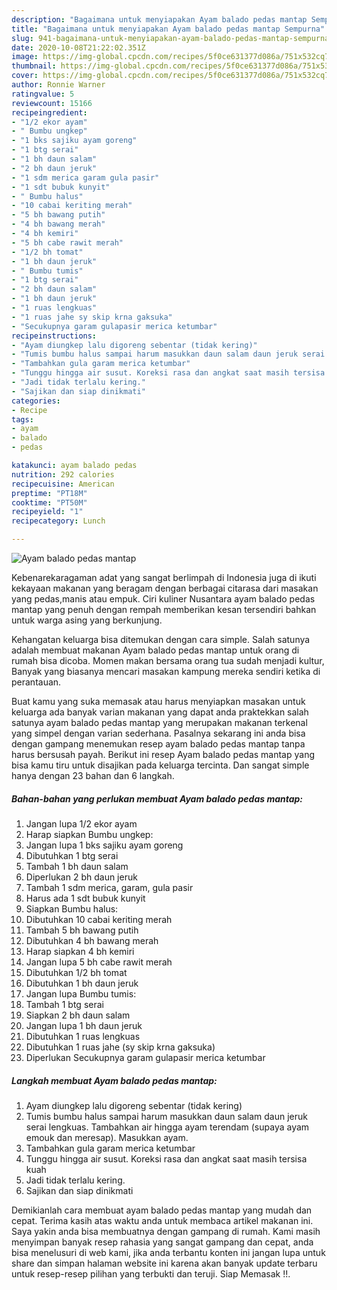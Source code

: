 ```yaml
---
description: "Bagaimana untuk menyiapakan Ayam balado pedas mantap Sempurna"
title: "Bagaimana untuk menyiapakan Ayam balado pedas mantap Sempurna"
slug: 941-bagaimana-untuk-menyiapakan-ayam-balado-pedas-mantap-sempurna
date: 2020-10-08T21:22:02.351Z
image: https://img-global.cpcdn.com/recipes/5f0ce631377d086a/751x532cq70/ayam-balado-pedas-mantap-foto-resep-utama.jpg
thumbnail: https://img-global.cpcdn.com/recipes/5f0ce631377d086a/751x532cq70/ayam-balado-pedas-mantap-foto-resep-utama.jpg
cover: https://img-global.cpcdn.com/recipes/5f0ce631377d086a/751x532cq70/ayam-balado-pedas-mantap-foto-resep-utama.jpg
author: Ronnie Warner
ratingvalue: 5
reviewcount: 15166
recipeingredient:
- "1/2 ekor ayam"
- " Bumbu ungkep"
- "1 bks sajiku ayam goreng"
- "1 btg serai"
- "1 bh daun salam"
- "2 bh daun jeruk"
- "1 sdm merica garam gula pasir"
- "1 sdt bubuk kunyit"
- " Bumbu halus"
- "10 cabai keriting merah"
- "5 bh bawang putih"
- "4 bh bawang merah"
- "4 bh kemiri"
- "5 bh cabe rawit merah"
- "1/2 bh tomat"
- "1 bh daun jeruk"
- " Bumbu tumis"
- "1 btg serai"
- "2 bh daun salam"
- "1 bh daun jeruk"
- "1 ruas lengkuas"
- "1 ruas jahe sy skip krna gaksuka"
- "Secukupnya garam gulapasir merica ketumbar"
recipeinstructions:
- "Ayam diungkep lalu digoreng sebentar (tidak kering)"
- "Tumis bumbu halus sampai harum masukkan daun salam daun jeruk serai lengkuas. Tambahkan air hingga ayam terendam (supaya ayam emouk dan meresap). Masukkan ayam."
- "Tambahkan gula garam merica ketumbar"
- "Tunggu hingga air susut. Koreksi rasa dan angkat saat masih tersisa kuah"
- "Jadi tidak terlalu kering."
- "Sajikan dan siap dinikmati"
categories:
- Recipe
tags:
- ayam
- balado
- pedas

katakunci: ayam balado pedas 
nutrition: 292 calories
recipecuisine: American
preptime: "PT18M"
cooktime: "PT50M"
recipeyield: "1"
recipecategory: Lunch

---
```



![Ayam balado pedas mantap](https://img-global.cpcdn.com/recipes/5f0ce631377d086a/751x532cq70/ayam-balado-pedas-mantap-foto-resep-utama.jpg)

Kebenarekaragaman adat yang sangat berlimpah di Indonesia juga di ikuti kekayaan makanan yang beragam dengan berbagai citarasa dari masakan yang pedas,manis atau empuk. Ciri kuliner Nusantara ayam balado pedas mantap yang penuh dengan rempah memberikan kesan tersendiri bahkan untuk warga asing yang berkunjung.


Kehangatan keluarga bisa ditemukan dengan cara simple. Salah satunya adalah membuat makanan Ayam balado pedas mantap untuk orang di rumah bisa dicoba. Momen makan bersama orang tua sudah menjadi kultur, Banyak yang biasanya mencari masakan kampung mereka sendiri ketika di perantauan.



Buat kamu yang suka memasak atau harus menyiapkan masakan untuk keluarga ada banyak varian makanan yang dapat anda praktekkan salah satunya ayam balado pedas mantap yang merupakan makanan terkenal yang simpel dengan varian sederhana. Pasalnya sekarang ini anda bisa dengan gampang menemukan resep ayam balado pedas mantap tanpa harus bersusah payah.
Berikut ini resep Ayam balado pedas mantap yang bisa kamu tiru untuk disajikan pada keluarga tercinta. Dan sangat simple hanya dengan 23 bahan dan 6 langkah.


<!--inarticleads1-->

##### Bahan-bahan yang perlukan membuat Ayam balado pedas mantap:

1. Jangan lupa 1/2 ekor ayam
1. Harap siapkan  Bumbu ungkep:
1. Jangan lupa 1 bks sajiku ayam goreng
1. Dibutuhkan 1 btg serai
1. Tambah 1 bh daun salam
1. Diperlukan 2 bh daun jeruk
1. Tambah 1 sdm merica, garam, gula pasir
1. Harus ada 1 sdt bubuk kunyit
1. Siapkan  Bumbu halus:
1. Dibutuhkan 10 cabai keriting merah
1. Tambah 5 bh bawang putih
1. Dibutuhkan 4 bh bawang merah
1. Harap siapkan 4 bh kemiri
1. Jangan lupa 5 bh cabe rawit merah
1. Dibutuhkan 1/2 bh tomat
1. Dibutuhkan 1 bh daun jeruk
1. Jangan lupa  Bumbu tumis:
1. Tambah 1 btg serai
1. Siapkan 2 bh daun salam
1. Jangan lupa 1 bh daun jeruk
1. Dibutuhkan 1 ruas lengkuas
1. Dibutuhkan 1 ruas jahe (sy skip krna gaksuka)
1. Diperlukan Secukupnya garam gulapasir merica ketumbar




<!--inarticleads2-->

##### Langkah membuat  Ayam balado pedas mantap:

1. Ayam diungkep lalu digoreng sebentar (tidak kering)
1. Tumis bumbu halus sampai harum masukkan daun salam daun jeruk serai lengkuas. Tambahkan air hingga ayam terendam (supaya ayam emouk dan meresap). Masukkan ayam.
1. Tambahkan gula garam merica ketumbar
1. Tunggu hingga air susut. Koreksi rasa dan angkat saat masih tersisa kuah
1. Jadi tidak terlalu kering.
1. Sajikan dan siap dinikmati




Demikianlah cara membuat ayam balado pedas mantap yang mudah dan cepat. Terima kasih atas waktu anda untuk membaca artikel makanan ini. Saya yakin anda bisa membuatnya dengan gampang di rumah. Kami masih menyimpan banyak resep rahasia yang sangat gampang dan cepat, anda bisa menelusuri di web kami, jika anda terbantu konten ini jangan lupa untuk share dan simpan halaman website ini karena akan banyak update terbaru untuk resep-resep pilihan yang terbukti dan teruji. Siap Memasak !!. 
